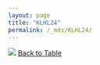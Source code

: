 ```yaml
---
layout: page
title: "KLHL24"
permalink: /_mds/KLHL24/
---
```


![](../../alns_9.28.22/aln_5HSAA056955_0.978.png?raw=true
)
[Back to Table](../../display)
